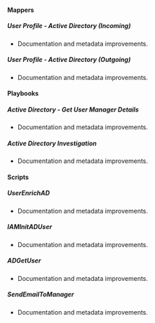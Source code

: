 
#### Mappers

##### User Profile - Active Directory (Incoming)

- Documentation and metadata improvements.
##### User Profile - Active Directory (Outgoing)

- Documentation and metadata improvements.

#### Playbooks

##### Active Directory - Get User Manager Details

- Documentation and metadata improvements.
##### Active Directory Investigation

- Documentation and metadata improvements.

#### Scripts

##### UserEnrichAD

- Documentation and metadata improvements.
##### IAMInitADUser

- Documentation and metadata improvements.
##### ADGetUser

- Documentation and metadata improvements.
##### SendEmailToManager

- Documentation and metadata improvements.
